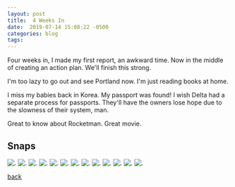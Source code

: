 ```yaml
---
layout: post
title:  4 Weeks In
date:  2019-07-14 15:08:22 -0500
categories: blog 
tags: 
---
```


Four weeks in, I made my first report, an awkward time. Now in the middle of creating an action plan. We'll finish this strong.

I'm too lazy to go out and see Portland now. I'm just reading books at home.

I miss my babies back in Korea. My passport was found! I wish Delta had a separate process for passports. They'll have the owners lose hope due to the slowness of their system, man.

Great to know about Rocketman. Great movie.

## Snaps

![](/assets/img/1907/20190709-bui.jpg ".")
![](/assets/img/1907/20190709-ohmybaby.jpg ".")
![](/assets/img/1907/20190710-bigkid.jpg ".")
![](/assets/img/1907/20190710-bridges.jpg ".")
![](/assets/img/1907/20190710-pitts.jpg ".")
![](/assets/img/1907/20190710-playing.jpg ".")
![](/assets/img/1907/20190710-waterplay.jpg ".")
![](/assets/img/1907/20190712-prerocketman.jpg ".")
![](/assets/img/1907/20190712-shigezo.jpg ".")
![](/assets/img/1907/20190713-babies.jpg ".")
![](/assets/img/1907/20190713-foodtruck.jpg ".")
![](/assets/img/1907/20190713-mypamily.jpg ".")
![](/assets/img/1907/20190713-rugged.jpg ".")

[back](/blog)
